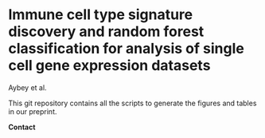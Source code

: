 # Immune cell type signature discovery and random forest classification for analysis of single cell gene expression datasets 
Aybey et al.

This git repository contains all the scripts to generate the figures and tables in our preprint.

**Contact**



